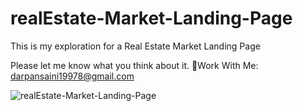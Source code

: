 # realEstate-Market-Landing-Page
This is my exploration for a Real Estate Market Landing Page

Please let me know what you think about it.
📧Work With Me: darpansaini19978@gmail.com



![realEstate-Market-Landing-Page](https://user-images.githubusercontent.com/61384878/146425018-0dc94025-fabf-4368-ae78-495e9ad356b3.png)







